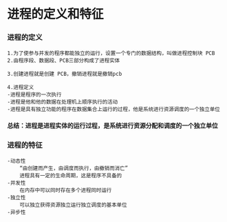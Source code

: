 

# 进程的定义和特征

### 进程的定义

    1.为了使参与并发的程序都能独立的运行，设置一个专门的数据结构，叫做进程控制块 PCB
    2.由程序段、数据段、PCB三部分构成了进程实体
    
    3.创建进程就是创建 PCB，撤销进程就是撤销pcb
    
    4.进程定义
    -进程是程序的一次执行
    -进程是他和他的数据在处理机上顺序执行的活动
    -进程是具有独立功能的程序在数据集合上运行的过程，他是系统进行资源调度的一个独立单位
    
#### 总结：进程是进程实体的运行过程，是系统进行资源分配和调度的一个独立单位

### 进程的特征

    -动态性
        “由创建而产生，由调度而执行，由撤销而消亡”
        进程具有一定的生命周期，这是程序不具备的
    -并发性
        在内存中可以同时存在多个进程同时运行
    -独立性
        可以独立获得资源独立运行独立调度的基本单位
    -异步性

## 
